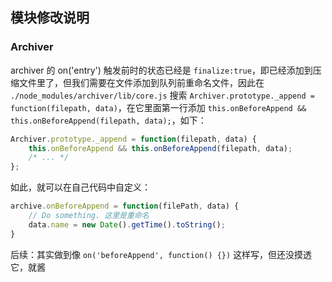 ## 模块修改说明

### Archiver

archiver 的 on('entry') 触发前时的状态已经是 `finalize:true`，即已经添加到压缩文件里了，但我们需要在文件添加到队列前重命名文件，因此在 `./node_modules/archiver/lib/core.js` 搜索 `Archiver.prototype._append = function(filepath, data)`，在它里面第一行添加 `this.onBeforeAppend && this.onBeforeAppend(filepath, data);`，如下：
	
``` javascript
Archiver.prototype._append = function(filepath, data) {
	this.onBeforeAppend && this.onBeforeAppend(filepath, data);
	/* ... */
};
```

如此，就可以在自己代码中自定义：

``` javascript
archive.onBeforeAppend = function(filePath, data) {
	// Do something. 这里是重命名
	data.name = new Date().getTime().toString();
}
```

后续：其实做到像 `on('beforeAppend', function() {})` 这样写，但还没摸透它，就酱